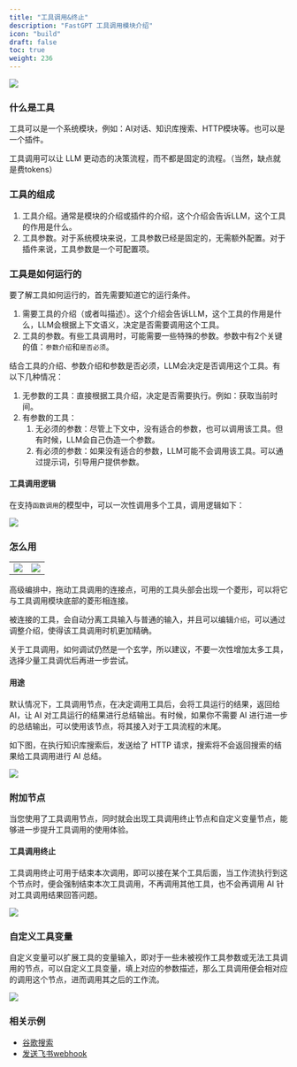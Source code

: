```yaml
---
title: "工具调用&终止"
description: "FastGPT 工具调用模块介绍"
icon: "build"
draft: false
toc: true
weight: 236
---
```



![](/imgs/flow-tool1.png)

### **什么是工具**

工具可以是一个系统模块，例如：AI对话、知识库搜索、HTTP模块等。也可以是一个插件。

工具调用可以让 LLM 更动态的决策流程，而不都是固定的流程。（当然，缺点就是费tokens）

### **工具的组成**

1. 工具介绍。通常是模块的介绍或插件的介绍，这个介绍会告诉LLM，这个工具的作用是什么。
2. 工具参数。对于系统模块来说，工具参数已经是固定的，无需额外配置。对于插件来说，工具参数是一个可配置项。

### **工具是如何运行的**

要了解工具如何运行的，首先需要知道它的运行条件。

1. 需要工具的介绍（或者叫描述）。这个介绍会告诉LLM，这个工具的作用是什么，LLM会根据上下文语义，决定是否需要调用这个工具。
2. 工具的参数。有些工具调用时，可能需要一些特殊的参数。参数中有2个关键的值：`参数介绍`和`是否必须`。

结合工具的介绍、参数介绍和参数是否必须，LLM会决定是否调用这个工具。有以下几种情况：

1. 无参数的工具：直接根据工具介绍，决定是否需要执行。例如：获取当前时间。
2. 有参数的工具：
   1. 无必须的参数：尽管上下文中，没有适合的参数，也可以调用该工具。但有时候，LLM会自己伪造一个参数。
   2. 有必须的参数：如果没有适合的参数，LLM可能不会调用该工具。可以通过提示词，引导用户提供参数。

#### **工具调用逻辑**

在支持`函数调用`的模型中，可以一次性调用多个工具，调用逻辑如下：

![](/imgs/flow-tool2.png)

### **怎么用**


| | |
| --- | --- |
| ![](/imgs/flow-tool3.png) | ![](/imgs/flow-tool4.png) |
</div>


高级编排中，拖动工具调用的连接点，可用的工具头部会出现一个菱形，可以将它与工具调用模块底部的菱形相连接。

被连接的工具，会自动分离工具输入与普通的输入，并且可以编辑`介绍`，可以通过调整介绍，使得该工具调用时机更加精确。

关于工具调用，如何调试仍然是一个玄学，所以建议，不要一次性增加太多工具，选择少量工具调优后再进一步尝试。

#### 用途

默认情况下，工具调用节点，在决定调用工具后，会将工具运行的结果，返回给AI，让 AI 对工具运行的结果进行总结输出。有时候，如果你不需要 AI 进行进一步的总结输出，可以使用该节点，将其接入对于工具流程的末尾。

如下图，在执行知识库搜索后，发送给了 HTTP 请求，搜索将不会返回搜索的结果给工具调用进行 AI 总结。

![](/imgs/flow-tool5.png)

### 附加节点

当您使用了工具调用节点，同时就会出现工具调用终止节点和自定义变量节点，能够进一步提升工具调用的使用体验。

#### 工具调用终止

工具调用终止可用于结束本次调用，即可以接在某个工具后面，当工作流执行到这个节点时，便会强制结束本次工具调用，不再调用其他工具，也不会再调用 AI 针对工具调用结果回答问题。

![](/imgs/flow-tool6.png)

### 自定义工具变量

自定义变量可以扩展工具的变量输入，即对于一些未被视作工具参数或无法工具调用的节点，可以自定义工具变量，填上对应的参数描述，那么工具调用便会相对应的调用这个节点，进而调用其之后的工作流。

![](/imgs/flow-tool7.png)

### **相关示例**

- [谷歌搜索](https://doc.fastgpt.in/docs/use-cases/app-cases/google_search/)
- [发送飞书webhook](https://doc.fastgpt.in/docs/use-cases/app-cases/feishu_webhook/)